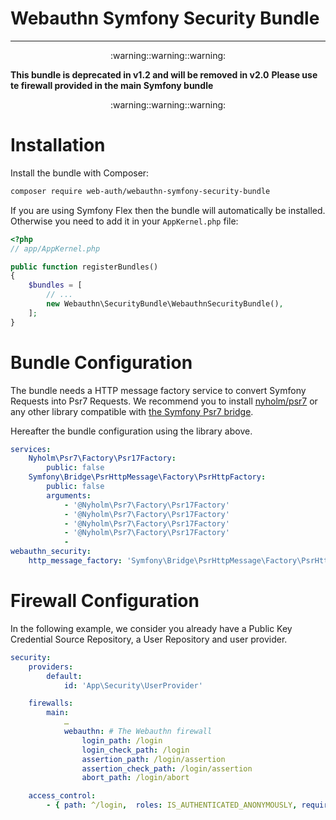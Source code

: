 Webauthn Symfony Security Bundle
================================
----

<p align="center">:warning::warning::warning:</p>

**This bundle is deprecated in v1.2 and will be removed in v2.0**
**Please use te firewall provided in the main Symfony bundle**

<p align="center">:warning::warning::warning:</p>


# Installation

Install the bundle with Composer:

```sh
composer require web-auth/webauthn-symfony-security-bundle
```

If you are using Symfony Flex then the bundle will automatically be installed.
Otherwise you need to add it in your `AppKernel.php` file:

```php
<?php
// app/AppKernel.php

public function registerBundles()
{
    $bundles = [
        // ...
        new Webauthn\SecurityBundle\WebauthnSecurityBundle(),
    ];
}
```

# Bundle Configuration

The bundle needs a HTTP message factory service to convert Symfony Requests into Psr7 Requests.
We recommend you to install [nyholm/psr7](https://github.com/Nyholm/psr7) or any other library compatible with [the Symfony Psr7 bridge](https://symfony.com/doc/current/components/psr7.html).

Hereafter the bundle configuration using the library above.

```yaml
services:
    Nyholm\Psr7\Factory\Psr17Factory:
        public: false
    Symfony\Bridge\PsrHttpMessage\Factory\PsrHttpFactory:
        public: false
        arguments:
            - '@Nyholm\Psr7\Factory\Psr17Factory'
            - '@Nyholm\Psr7\Factory\Psr17Factory'
            - '@Nyholm\Psr7\Factory\Psr17Factory'
            - '@Nyholm\Psr7\Factory\Psr17Factory'
            - 
webauthn_security:
    http_message_factory: 'Symfony\Bridge\PsrHttpMessage\Factory\PsrHttpFactory'
```

# Firewall Configuration

In the following example, we consider you already have a Public Key Credential Source Repository, a User Repository
and user provider.

```yaml
security:
    providers:
        default:
            id: 'App\Security\UserProvider'

    firewalls:
        main:
            …
            webauthn: # The Webauthn firewall
                login_path: /login
                login_check_path: /login
                assertion_path: /login/assertion
                assertion_check_path: /login/assertion
                abort_path: /login/abort

    access_control:
        - { path: ^/login,  roles: IS_AUTHENTICATED_ANONYMOUSLY, requires_channel: https }

```